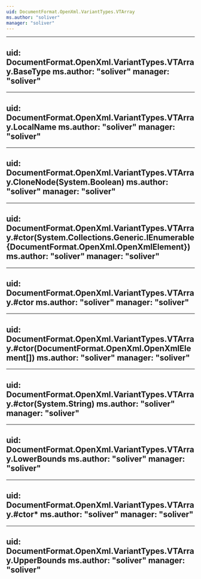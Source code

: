 ```yaml
---
uid: DocumentFormat.OpenXml.VariantTypes.VTArray
ms.author: "soliver"
manager: "soliver"
---
```


---
uid: DocumentFormat.OpenXml.VariantTypes.VTArray.BaseType
ms.author: "soliver"
manager: "soliver"
---

---
uid: DocumentFormat.OpenXml.VariantTypes.VTArray.LocalName
ms.author: "soliver"
manager: "soliver"
---

---
uid: DocumentFormat.OpenXml.VariantTypes.VTArray.CloneNode(System.Boolean)
ms.author: "soliver"
manager: "soliver"
---

---
uid: DocumentFormat.OpenXml.VariantTypes.VTArray.#ctor(System.Collections.Generic.IEnumerable{DocumentFormat.OpenXml.OpenXmlElement})
ms.author: "soliver"
manager: "soliver"
---

---
uid: DocumentFormat.OpenXml.VariantTypes.VTArray.#ctor
ms.author: "soliver"
manager: "soliver"
---

---
uid: DocumentFormat.OpenXml.VariantTypes.VTArray.#ctor(DocumentFormat.OpenXml.OpenXmlElement[])
ms.author: "soliver"
manager: "soliver"
---

---
uid: DocumentFormat.OpenXml.VariantTypes.VTArray.#ctor(System.String)
ms.author: "soliver"
manager: "soliver"
---

---
uid: DocumentFormat.OpenXml.VariantTypes.VTArray.LowerBounds
ms.author: "soliver"
manager: "soliver"
---

---
uid: DocumentFormat.OpenXml.VariantTypes.VTArray.#ctor*
ms.author: "soliver"
manager: "soliver"
---

---
uid: DocumentFormat.OpenXml.VariantTypes.VTArray.UpperBounds
ms.author: "soliver"
manager: "soliver"
---
